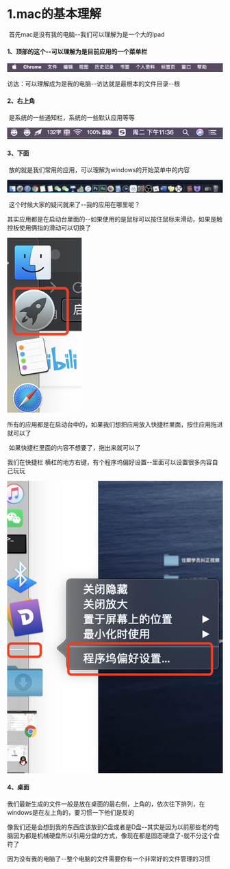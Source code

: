 

# 1.mac的基本理解

​		首先mac是没有我的电脑--我们可以理解为是一个大的Ipad



#### 1、顶部的这个--可以理解为是目前应用的一个菜单栏

![image-20211221233244672](../../.vuepress/public/images/image-20211221233244672.png)



访达：可以理解成为是我的电脑--访达就是最根本的文件目录--根





####  2、右上角

​			是系统的一些通知栏，系统的一些默认应用等等 

![image-20211221233643835](../../.vuepress/public/images/image-20211221233643835.png)





#### 3、下面

​		放的就是我们常用的应用，可以理解为windows的开始菜单中的内容

![image-20211221233931891](../../.vuepress/public/images/image-20211221233931891.png)



​	这个时候大家的疑问就来了--我的应用在哪里呢？

​	其实应用都是在启动台里面的--如果使用的是鼠标可以按住鼠标来滑动，如果是触控板使用俩指的滑动可以切换了

![image-20211221234257951](../../.vuepress/public/images/image-20211221234257951.png)

​		所有的应用都是在启动台中的，如果我们想把应用放入快捷栏里面，按住应用拖进就可以了

​		如果快捷栏里面的内容不想要了，拖出来就可以了





我们在快捷栏 横杠的地方右键，有个程序坞偏好设置--里面可以设置很多内容自己玩玩

![image-20211221234740723](../../.vuepress/public/images/image-20211221234740723.png)





#### 4、桌面

​		我们最新生成的文件一般是放在桌面的最右侧，上角的，依次往下排列，在windows是在左上角的，要习惯一下他们是反的

​		像我们还是会想到我的东西应该放到C盘或者是D盘--其实是因为以前那些老的电脑因为都是机械硬盘所以引用分盘的方式，像现在都是固态硬盘了-就不分这个盘符了

​	因为没有我的电脑了--整个电脑的文件需要你有一个非常好的文件管理的习惯

























